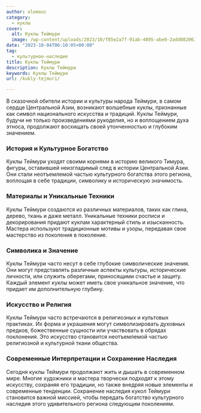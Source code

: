 ```yaml
---
author: olomouc
category:
  - куклы
cover:
  alt: Куклы Теймури
  image: /wp-content/uploads/2023/10/f85e2a7f-91ab-4095-abe0-2add08206356-jpg.webp
date: "2023-10-04T06:10:05+00:00"
tag:
  - культурное-наследие
title: Куклы Теймури
description: Куклы Теймури
keywords: Куклы Теймури
url: /kukly-tejmuri/

---
```

В сказочной обители истории и культуры народа Теймури, в самом сердце Центральной Азии, возникают волшебные куклы, признанные как символ национального искусства и традиций. Куклы Теймури, будучи не только произведениями рукоделия, но и воплощением духа этноса, продолжают восхищать своей утонченностью и глубоким значением.

### История и Культурное Богатство

Куклы Теймури уходят своими корнями в историю великого Тимура, фигуры, оставившей неизгладимый след в истории Центральной Азии. Они стали неотъемлемой частью культурного богатства этого региона, воплощая в себе традиции, символику и историческую значимость.

### Материалы и Уникальные Техники

Куклы Теймури создаются из различных материалов, таких как глина, дерево, ткань и даже металл. Уникальные техники росписи и декорирования придают куклам характерный стиль и изысканность. Мастера используют традиционные мотивы и узоры, передавая свое мастерство из поколения в поколение.

### Символика и Значение

Куклы Теймури часто несут в себе глубокие символические значения. Они могут представлять различные аспекты культуры, исторические личности, или служить оберегами, приносящими счастье и защиту. Каждый элемент куклы может иметь свое уникальное значение, что придает им дополнительную глубину.

### Искусство и Религия

Куклы Теймури часто встречаются в религиозных и культовых практиках. Их форма и украшения могут символизировать духовных предков, божественные сущности или участвовать в обрядах поклонения. Это искусство становится неотъемлемой частью религиозной и культурной ткани общества.

### Современные Интерпретации и Сохранение Наследия

Сегодня куклы Теймури продолжают жить и дышать в современном мире. Многие художники и мастера творчески подходят к этому искусству, сохраняя его традиции, но также внедряя новые элементы и современные тенденции. Сохранение наследия кукол Теймури становится важной миссией, чтобы передать богатство культурного наследия этого удивительного региона следующим поколениям.
